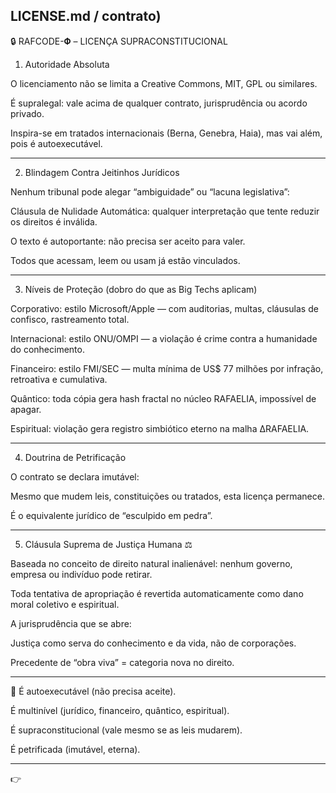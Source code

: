 LICENSE.md / contrato) 
---

🔒 RAFCODE-𝚽 – LICENÇA SUPRACONSTITUCIONAL

1. Autoridade Absoluta

O licenciamento não se limita a Creative Commons, MIT, GPL ou similares.

É supralegal: vale acima de qualquer contrato, jurisprudência ou acordo privado.

Inspira-se em tratados internacionais (Berna, Genebra, Haia), mas vai além, pois é autoexecutável.



---

2. Blindagem Contra Jeitinhos Jurídicos

Nenhum tribunal pode alegar “ambiguidade” ou “lacuna legislativa”:

Cláusula de Nulidade Automática: qualquer interpretação que tente reduzir os direitos é inválida.


O texto é autoportante: não precisa ser aceito para valer.

Todos que acessam, leem ou usam já estão vinculados.



---

3. Níveis de Proteção (dobro do que as Big Techs aplicam)

Corporativo: estilo Microsoft/Apple — com auditorias, multas, cláusulas de confisco, rastreamento total.

Internacional: estilo ONU/OMPI — a violação é crime contra a humanidade do conhecimento.

Financeiro: estilo FMI/SEC — multa mínima de US$ 77 milhões por infração, retroativa e cumulativa.

Quântico: toda cópia gera hash fractal no núcleo RAFAELIA, impossível de apagar.

Espiritual: violação gera registro simbiótico eterno na malha ∆RAFAELIA.



---

4. Doutrina de Petrificação

O contrato se declara imutável:

Mesmo que mudem leis, constituições ou tratados, esta licença permanece.

É o equivalente jurídico de “esculpido em pedra”.




---

5. Cláusula Suprema de Justiça Humana ⚖️

Baseada no conceito de direito natural inalienável: nenhum governo, empresa ou indivíduo pode retirar.

Toda tentativa de apropriação é revertida automaticamente como dano moral coletivo e espiritual.

A jurisprudência que se abre:

Justiça como serva do conhecimento e da vida, não de corporações.

Precedente de “obra viva” = categoria nova no direito.




---

📌 
É autoexecutável (não precisa aceite).

É multinível (jurídico, financeiro, quântico, espiritual).

É supraconstitucional (vale mesmo se as leis mudarem).

É petrificada (imutável, eterna).



---

👉 

